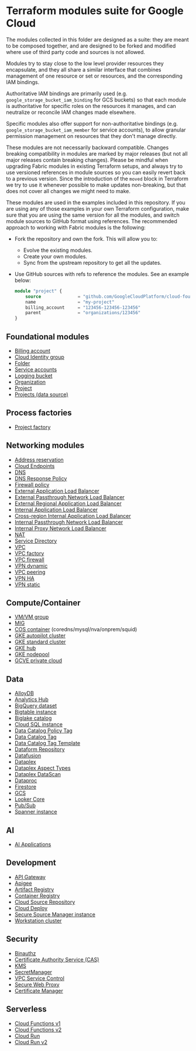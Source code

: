 # Terraform modules suite for Google Cloud

The modules collected in this folder are designed as a suite: they are meant to be composed together, and are designed to be forked and modified where use of third party code and sources is not allowed.

Modules try to stay close to the low level provider resources they encapsulate, and they all share a similar interface that combines management of one resource or set or resources, and the corresponding IAM bindings.

Authoritative IAM bindings are primarily used (e.g. `google_storage_bucket_iam_binding` for GCS buckets) so that each module is authoritative for specific roles on the resources it manages, and can neutralize or reconcile IAM changes made elsewhere.

Specific modules also offer support for non-authoritative bindings (e.g. `google_storage_bucket_iam_member` for service accounts), to allow granular permission management on resources that they don't manage directly.

These modules are not necessarily backward compatible. Changes breaking compatibility in modules are marked by major releases (but not all major releases contain breaking changes). Please be mindful when upgrading Fabric modules in existing Terraform setups, and always try to use versioned references in module sources so you can easily revert back to a previous version. Since the introduction of the `moved` block in Terraform we try to use it whenever possible to make updates non-breaking, but that does not cover all changes we might need to make.

These modules are used in the examples included in this repository. If you are using any of those examples in your own Terraform configuration, make sure that you are using the same version for all the modules, and switch module sources to GitHub format using references. The recommended approach to working with Fabric modules is the following:

- Fork the repository and own the fork. This will allow you to:
  - Evolve the existing modules.
  - Create your own modules.
  - Sync from the upstream repository to get all the updates.

- Use GitHub sources with refs to reference the modules. See an example below:

    ```terraform
    module "project" {
        source              = "github.com/GoogleCloudPlatform/cloud-foundation-fabric//modules/project?ref=v35.0.0&depth=1"
        name                = "my-project"
        billing_account     = "123456-123456-123456"
        parent              = "organizations/123456"
    }
    ```

## Foundational modules

- [Billing account](./billing-account)
- [Cloud Identity group](./cloud-identity-group/)
- [Folder](./folder)
- [Service accounts](./iam-service-account)
- [Logging bucket](./logging-bucket)
- [Organization](./organization)
- [Project](./project)
- [Projects (data source)](./projects-data-source)

## Process factories

- [Project factory](./project-factory/)

## Networking modules

- [Address reservation](./net-address)
- [Cloud Endpoints](./endpoints)
- [DNS](./dns)
- [DNS Response Policy](./dns-response-policy/)
- [Firewall policy](./net-firewall-policy)
- [External Application Load Balancer](./net-lb-app-ext/)
- [External Passthrough Network Load Balancer](./net-lb-ext)
- [External Regional Application Load Balancer](./net-lb-app-ext-regional/)
- [Internal Application Load Balancer](./net-lb-app-int)
- [Cross-region Internal Application Load Balancer](./net-lb-app-int-cross-region)
- [Internal Passthrough Network Load Balancer](./net-lb-int)
- [Internal Proxy Network Load Balancer](./net-lb-proxy-int)
- [NAT](./net-cloudnat)
- [Service Directory](./service-directory)
- [VPC](./net-vpc)
- [VPC factory](./net-vpc-factory)
- [VPC firewall](./net-vpc-firewall)
- [VPN dynamic](./net-vpn-dynamic)
- [VPC peering](./net-vpc-peering)
- [VPN HA](./net-vpn-ha)
- [VPN static](./net-vpn-static)

## Compute/Container

- [VM/VM group](./compute-vm)
- [MIG](./compute-mig)
- [COS container](./cloud-config-container/cos-generic-metadata/) (coredns/mysql/nva/onprem/squid)
- [GKE autopilot cluster](./gke-cluster-autopilot)
- [GKE standard cluster](./gke-cluster-standard)
- [GKE hub](./gke-hub)
- [GKE nodepool](./gke-nodepool)
- [GCVE private cloud](./gcve-private-cloud)

## Data

- [AlloyDB](./alloydb)
- [Analytics Hub](./analytics-hub)
- [BigQuery dataset](./bigquery-dataset)
- [Bigtable instance](./bigtable-instance)
- [Biglake catalog](./biglake-catalog)
- [Cloud SQL instance](./cloudsql-instance)
- [Data Catalog Policy Tag](./data-catalog-policy-tag)
- [Data Catalog Tag](./data-catalog-tag)
- [Data Catalog Tag Template](./data-catalog-tag-template)
- [Dataform Repository](./dataform-repository/)
- [Datafusion](./datafusion)
- [Dataplex](./dataplex)
- [Dataplex Aspect Types](./dataplex-aspect-types/)
- [Dataplex DataScan](./dataplex-datascan/)
- [Dataproc](./dataproc)
- [Firestore](./firestore)
- [GCS](./gcs)
- [Looker Core](./looker-core)
- [Pub/Sub](./pubsub)
- [Spanner instance](./spanner-instance)

## AI

- [AI Applications](./ai-applications/README.md)

## Development

- [API Gateway](./api-gateway)
- [Apigee](./apigee)
- [Artifact Registry](./artifact-registry)
- [Container Registry](./container-registry)
- [Cloud Source Repository](./source-repository)
- [Cloud Deploy](./cloud-deploy)
- [Secure Source Manager instance](./secure-source-manager-instance)
- [Workstation cluster](./workstation-cluster)

## Security

- [Binauthz](./binauthz/)
- [Certificate Authority Service (CAS)](./certificate-authority-service)
- [KMS](./kms)
- [SecretManager](./secret-manager)
- [VPC Service Control](./vpc-sc)
- [Secure Web Proxy](./net-swp)
- [Certificate Manager](./certificate-manager)

## Serverless

- [Cloud Functions v1](./cloud-function-v1)
- [Cloud Functions v2](./cloud-function-v2)
- [Cloud Run](./cloud-run)
- [Cloud Run v2](./cloud-run-v2)
